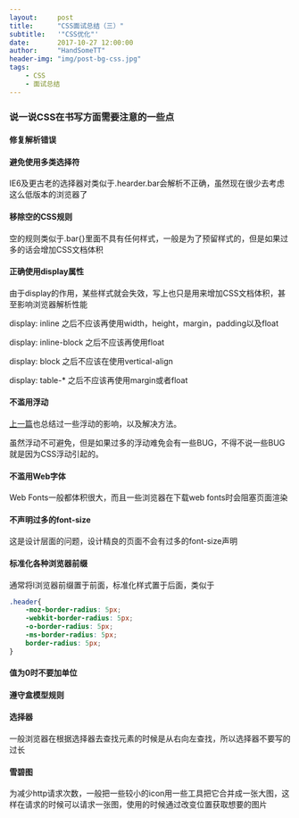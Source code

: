```yaml
---
layout:     post
title:      "CSS面试总结（三）"
subtitle:	'"CSS优化"'
date:       2017-10-27 12:00:00
author:     "HandSomeTT"
header-img: "img/post-bg-css.jpg"
tags:
    - CSS
    - 面试总结
---
```


### 说一说CSS在书写方面需要注意的一些点


#### 修复解析错误


#### 避免使用多类选择符

IE6及更古老的选择器对类似于.hearder.bar会解析不正确，虽然现在很少去考虑这么低版本的浏览器了


#### 移除空的CSS规则

空的规则类似于.bar{}里面不具有任何样式，一般是为了预留样式的，但是如果过多的话会增加CSS文档体积


#### 正确使用display属性

由于display的作用，某些样式就会失效，写上也只是用来增加CSS文档体积，甚至影响浏览器解析性能

display: inline 之后不应该再使用width，height，margin，padding以及float

display: inline-block 之后不应该再使用float

display: block 之后不应该在使用vertical-align

display: table-* 之后不应该再使用margin或者float


#### 不滥用浮动

[上一篇](/2017/10/26/CSS-mianshi-zongjie-2)也总结过一些浮动的影响，以及解决方法。

虽然浮动不可避免，但是如果过多的浮动难免会有一些BUG，不得不说一些BUG就是因为CSS浮动引起的。


#### 不滥用Web字体

Web Fonts一般都体积很大，而且一些浏览器在下载web fonts时会阻塞页面渲染


#### 不声明过多的font-size

这是设计层面的问题，设计精良的页面不会有过多的font-size声明


#### 标准化各种浏览器前缀

通常将l浏览器前缀置于前面，标准化样式置于后面，类似于

```css
.header{
	-moz-border-radius: 5px;
	-webkit-border-radius: 5px;
	-o-border-radius: 5px;
	-ms-border-radius: 5px;
	border-radius: 5px;
}
```


#### 值为0时不要加单位


#### 遵守盒模型规则


#### 选择器

一般浏览器在根据选择器去查找元素的时候是从右向左查找，所以选择器不要写的过长


#### 雪碧图

为减少http请求次数，一般把一些较小的icon用一些工具把它合并成一张大图，这样在请求的时候可以请求一张图，使用的时候通过改变位置获取想要的图片

